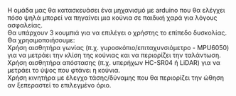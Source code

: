 Η ομάδα μας θα κατασκευάσει ένα μηχανισμό με arduino  που θα ελέγχει πόσο ψηλά μπορεί να πηγαίνει μια κούνια σε παιδική χαρά για λόγους ασφαλείας.<br> Θα υπάρχουν 3 κουμπιά για να επιλέγει ο χρήστης το επίπεδο δυσκολίας.
Θα χρησιμοποιήσουμε:<br>Χρήση αισθητήρα γωνίας (π.χ. γυροσκόπιο/επιταχυνσιόμετρο - MPU6050) για να μετράει την κλίση της κούνιας και να περιορίζει την ταλάντωση.
<br>Χρήση αισθητήρα απόστασης (π.χ. υπερήχων HC-SR04 ή LiDAR) για να μετράει το ύψος που φτάνει η κούνια.
<br>Χρήση κινητήρα με έλεγχο τάσης/δύναμης που θα περιορίζει την ώθηση αν ξεπεραστεί το επιλεγμένο όριο.
